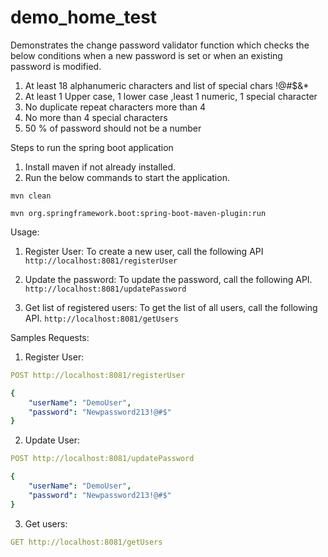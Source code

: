 # demo_home_test

Demonstrates the change password validator function which checks the below conditions when a new password is set or when an existing password is modified.

1. At least 18 alphanumeric characters and list of special chars !@#$&*
2. At least 1 Upper case, 1 lower case ,least 1 numeric, 1 special character
3. No duplicate repeat characters more than 4
4. No more than 4 special characters
5. 50 % of password should not be a number

Steps to run the spring boot application

1. Install maven if not already installed.
2. Run the below commands to start the application.

```
mvn clean
```
```
mvn org.springframework.boot:spring-boot-maven-plugin:run
```
Usage:

1. Register User: To create a new user, call the following API
``
http://localhost:8081/registerUser
``

2. Update the password: To update the password, call the following API.
``
http://localhost:8081/updatePassword
``
3. Get list of registered users: To get the list of all users, call the following API.
``
http://localhost:8081/getUsers
``

Samples Requests:

1. Register User:

```yaml
POST http://localhost:8081/registerUser

{
    "userName": "DemoUser",
    "password": "Newpassword213!@#$"
}
```

2. Update User:
```yaml
POST http://localhost:8081/updatePassword

{
    "userName": "DemoUser",
    "password": "Newpassword213!@#$"
}
```

3. Get users:
```yaml
GET http://localhost:8081/getUsers
```
